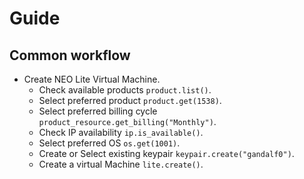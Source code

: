 # Guide

## Common workflow

- Create NEO Lite Virtual Machine.
  - Check available products `product.list()`.
  - Select preferred product `product.get(1538)`.
  - Select preferred billing cycle `product_resource.get_billing("Monthly")`.
  - Check IP availability `ip.is_available()`.
  - Select preferred OS `os.get(1001)`.
  - Create or Select existing keypair `keypair.create("gandalf0")`.
  - Create a virtual Machine `lite.create()`.
